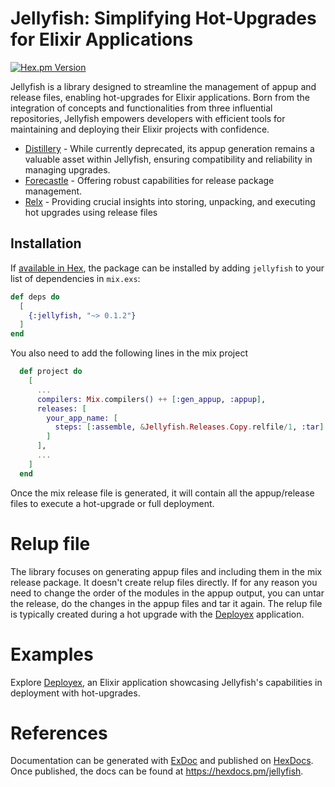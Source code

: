 # Jellyfish: Simplifying Hot-Upgrades for Elixir Applications

[![Hex.pm Version](http://img.shields.io/hexpm/v/jellyfish.svg?style=flat)](https://hex.pm/packages/jellyfish)

Jellyfish is a library designed to streamline the management of appup and release files, enabling hot-upgrades for Elixir applications. Born from the integration of concepts and functionalities from three influential repositories, Jellyfish empowers developers with efficient tools for maintaining and deploying their Elixir projects with confidence.

 * [Distillery](https://github.com/bitwalker/distillery) - While currently deprecated, its appup generation remains a valuable asset within Jellyfish, ensuring compatibility and reliability in managing upgrades.
 * [Forecastle](https://github.com/ausimian/forecastle) - Offering robust capabilities for release package management.
 * [Relx](https://github.com/erlware/relx/blob/main/priv/templates/install_upgrade_escript) - Providing crucial insights into storing, unpacking, and executing hot upgrades using release files

## Installation

If [available in Hex](https://hex.pm/docs/publish), the package can be installed
by adding `jellyfish` to your list of dependencies in `mix.exs`:

```elixir
def deps do
  [
    {:jellyfish, "~> 0.1.2"}
  ]
end
```

You also need to add the following lines in the mix project
```elixir
  def project do
    [
      ...
      compilers: Mix.compilers() ++ [:gen_appup, :appup],
      releases: [
        your_app_name: [
          steps: [:assemble, &Jellyfish.Releases.Copy.relfile/1, :tar]
        ]
      ],
      ...
    ]
  end
```

Once the mix release file is generated, it will contain all the appup/release files to execute a hot-upgrade or full deployment.

# Relup file

The library focuses on generating appup files and including them in the mix release package. It doesn't create relup files directly. If for any reason you need to change the order of the modules in the appup output, you can untar the release, do the changes in the appup files and tar it again. The relup file is typically created during a hot upgrade with the [Deployex](https://github.com/thiagoesteves/deployex) application.

# Examples

Explore [Deployex](https://github.com/thiagoesteves/deployex), an Elixir application showcasing Jellyfish's capabilities in deployment with hot-upgrades.

# References

Documentation can be generated with [ExDoc](https://github.com/elixir-lang/ex_doc)
and published on [HexDocs](https://hexdocs.pm). Once published, the docs can
be found at <https://hexdocs.pm/jellyfish>.